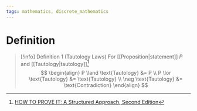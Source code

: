 ```yaml
---
tags: mathematics, discrete_mathematics
---
```


# Definition
	
> [!info] Definition 1 (Tautology Laws)
> For [[Proposition|statement]] $P$ and [[Tautology|tautology]][^1]
> $$
> \begin{align}
> P \land \text{Tautology} &= P \\
> P \lor \text{Tautology} &= \text{Tautology} \\
> \neg \text{Tautology} &= \text{Contradiction}
> \end{align}
> $$

[^1]: [HOW TO PROVE IT: A Structured Approach, Second Edition](zotero://open-pdf/library/items/THI2Q4PN?page=37)